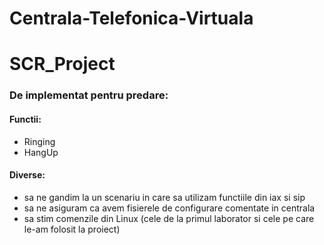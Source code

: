 # Centrala-Telefonica-Virtuala
# SCR_Project

<h3>De implementat pentru predare:</h3>
<h4>Functii:</h4>
<ul>
    <li>Ringing</li>
    <li>HangUp</li>
</ul>
<h4>Diverse:</h4>
<ul>
<li>sa ne gandim la un scenariu in care sa utilizam functiile din iax si sip</li>
<li>sa ne asiguram ca avem fisierele de configurare comentate in centrala</li>
<li>sa stim comenzile din Linux (cele de la primul laborator si cele pe care le-am folosit la proiect)</li>
</ul>

